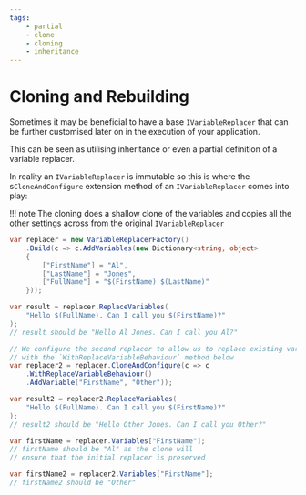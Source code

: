 ```yaml
---
tags:
    - partial
    - clone
    - cloning
    - inheritance
---
```


# Cloning and Rebuilding

Sometimes it may be beneficial to have a base `IVariableReplacer` that
can be further customised later on in the execution of your application.

This can be seen as utilising inheritance or even a partial definition of a variable replacer.

In reality an `IVariableReplacer` is immutable so this is where the s`CloneAndConfigure` extension method 
of an `IVariableReplacer` comes into play:

!!! note
    The cloning does a shallow clone of the variables and copies
    all the other settings across from the original `IVariableReplacer`

```csharp
var replacer = new VariableReplacerFactory()
    .Build(c => c.AddVariables(new Dictionary<string, object>
    {
        ["FirstName"] = "Al",
        ["LastName"] = "Jones",
        ["FullName"] = "$(FirstName) $(LastName)"
    }));

var result = replacer.ReplaceVariables(
    "Hello $(FullName). Can I call you $(FirstName)?"
);
// result should be "Hello Al Jones. Can I call you Al?"

// We configure the second replacer to allow us to replace existing variables
// with the `WithReplaceVariableBehaviour` method below
var replacer2 = replacer.CloneAndConfigure(c => c
    .WithReplaceVariableBehaviour()
    .AddVariable("FirstName", "Other"));

var result2 = replacer2.ReplaceVariables(
    "Hello $(FullName). Can I call you $(FirstName)?"
);
// result2 should be "Hello Other Jones. Can I call you Other?"

var firstName = replacer.Variables["FirstName"];
// firstName should be "Al" as the clone will 
// ensure that the initial replacer is preserved

var firstName2 = replacer2.Variables["FirstName"];
// firstName2 should be "Other"
```
